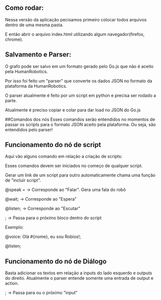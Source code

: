 
## Como rodar:
Nessa versão da aplicação pecisamos primeiro colocar todos arquivos dentro de uma mesma pasta. 

E então abrir o arquivo index.html utilizando algum navegador(firefox, chrome). 

## Salvamento e Parser:
O grafo pode ser salvo em um formato gerado pelo Go.js que não é aceito pela HumanRobotics.

Por isso foi feito um "parser" que converte os dados JSON no formato da plataforma da HumanRobotics.

O parser atualmente é feito por um script em python e precisa ser rodado a parte.

Atualmente é preciso copiar e colar para dar load no JSON do Go.js

##Comandos dos nós
Esses comandos serão entendidos no momentos de passar os scripts para o formato JSON aceito pela plataforma.
Ou seja, são entendidos pelo parser!

## Funcionamento do nó de script
Aqui vão alguns comando em relação a criação de scripts: 

Esses comandos devem ser iniciados no começo de qualquer script.

Gerar um link de um script para outro automaticamente chama uma função de "incluir script".

@speak =      -> Corresponde ao "Falar". Gera uma fala do robô 

@wait;       -> Corresponde ao "Espera" 

@listen;     -> Corresponde ao "Escutar" 

;            -> Passa para o próximo bloco dentro do script

Exemplo:

@voice: Olá #{nome}, eu sou Robios!;

@listen;

## Funcionamento do nó de Diálogo
Basta adicionar os textos em relação a inputs do lado esquerdo e outputs do direito.
Atualmente o parser entende somente uma entrada de output e action.

;            -> Passa para ou o próximo "input"

